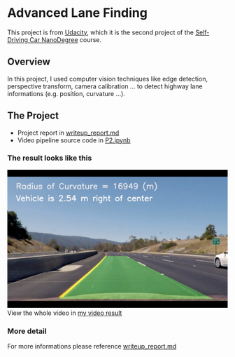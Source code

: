 # Advanced Lane Finding
This project is from [Udacity](https://github.com/udacity/CarND-Advanced-Lane-Lines), which it is the second project of the [Self-Driving Car NanoDegree](https://www.udacity.com/course/self-driving-car-engineer-nanodegree--nd013) course.

## Overview
In this project, I used computer vision techniques like edge detection, perspective transform, camera calibration ... to detect highway lane informations (e.g. position, curvature ...).

## The Project
* Project report in [writeup_report.md](./writeup_template.md)
* Video pipeline source code in [P2.ipynb](./P2.ipynb)

### The result looks like this
![result screenshot](./output_images/screenshot.png "Output")
View the whole video in [my video result](./output_images/project_video_result.mp4)

### More detail

For more informations please reference [writeup_report.md](./writeup_template.md)
